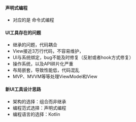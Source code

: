 
#### 声明式编程

- 对应的是 命令式编程

#### UI工具存在的问题

- 继承的问题，代码耦合
- View接近3万行代码，不容易维护，
- UI与系统绑定，bug不能及时修复（反射或者hook方式修复）
- 操作系统，以及API碎片化严重
- 布局嵌套，导致性能低，代码混乱
- MVP、MVVM等等处理ViewModel和View

#### 新UI工具设计思路

- 架构的选择：组合而非继承
- 编程范式选择：声明式编程
- 编程语言的选择：Kotlin

